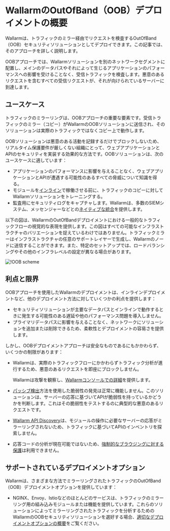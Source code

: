 # WallarmのOutOfBand（OOB）デプロイメントの概要

Wallarmは、トラフィックのミラー経由でリクエストを検査するOutOfBand（OOB）セキュリティソリューションとしてデプロイできます。この記事では、そのアプローチを詳しく説明します。

OOBアプローチでは、Wallarmソリューションを別のネットワークセグメントに配置し、メインのデータパスやそれによって生じるアプリケーションのパフォーマンスへの影響を受けることなく、受信トラフィックを検査します。悪意のあるリクエストを含むすべての受信リクエストが、それが向けられているサーバーに到達します。

## ユースケース

トラフィックのミラーリングは、OOBアプローチの重要な要素です。受信トラフィックのミラー（コピー）がWallarmのOOBソリューションに送信され、そのソリューションは実際のトラフィックではなくコピー上で動作します。

OOBソリューションは悪意のある活動を記録するだけでブロックしないため、リアルタイム保護要件が厳しくない組織にとって、ウェブアプリケーションとAPIのセキュリティを実装する効果的な方法です。OOBソリューションは、次のユースケースに適しています：

* アプリケーションのパフォーマンスに影響を与えることなく、ウェブアプリケーションとAPIが遭遇する可能性のあるすべての脅威について知識を得る。
* モジュールを[インライン](../inline/overview.md)で稼働させる前に、トラフィックのコピーに対してWallarmソリューションをトレーニングする。
* 監査用にセキュリティログをキャプチャします。Wallarmは、多数のSIEMシステム、メッセンジャーなどとの[ネイティブな統合](../../user-guides/settings/integrations/integrations-intro.md)を提供します。

以下の図は、WallarmのOutOfBandデプロイメントにおける一般的なトラフィックフローの視覚的な表現を提供します。この図はすべての可能なインフラストラクチャのバリエーションを捉えているわけではありません。トラフィックミラーはインフラストラクチャの任意のサポートレイヤーで生成し、Wallarmのノードに送信することができます。また、特定のセットアップでは、ロードバランシングやその他のインフラレベルの設定が異なる場合があります。

![!OOB scheme](../../images/waf-installation/oob/wallarm-oob-deployment-scheme.png)

## 利点と限界

OOBアプローチを使用したWallarmのデプロイメントは、インラインデプロイメントなど、他のデプロイメント方法に対していくつかの利点を提供します：

* セキュリティソリューションが主要なデータパスとインラインで動作するときに発生する可能性のある遅延や他のパフォーマンス問題を導入しません。
* プライマリデータパスに影響を与えることなく、ネットワークにソリューションを追加または削除できるため、柔軟性とデプロイメントの容易さを提供します。

しかし、OOBデプロイメントアプローチは安全なものであるにもかかわらず、いくつかの制限があります：

* Wallarmは、実際のトラフィックフローにかかわらずトラフィック分析が進行するため、悪意のあるリクエストを即座にブロックしません。

    Wallarmは攻撃を観察し、[Wallarmコンソールでの詳細](../..//user-guides/events/analyze-attack.md)を提供します。
* [パッシブ検出](../../about-wallarm/detecting-vulnerabilities.md#passive-detection)方法を使用した脆弱性の発見は正常に機能しません。このソリューションは、サーバーの応答に基づいてAPIが脆弱性を持っているかどうかを判断します。これはその脆弱性をテストするのに典型的な悪意のあるリクエストです。
* [Wallarm API Discovery](../../about-wallarm/api-discovery.md)は、モジュールの操作に必要なサーバーの応答がミラーリングされないため、トラフィックに基づいてAPIのインベントリを探索しません。
* 応答コードの分析が現在可能ではないため、[強制的なブラウジングに対する保護](../../admin-en/configuration-guides/protecting-against-bruteforce.md)は利用できません。

## サポートされているデプロイメントオプション

Wallarmは、さまざまな方法でミラーリングされたトラフィックのOutOfBand（OOB）デプロイメントオプションを提供しています：

* NGINX、Envoy、Istioなどのほとんどのサービスは、トラフィックのミラーリング用の組み込みモジュールまたは機能を提供しています。これらのソリューションによってミラーリングされたトラフィックを分析するためのWallarmのOOBセキュリティソリューションを選好する場合、[適切なデプロイメントオプションの概要](web-server-mirroring/overview.md)をご覧ください。
